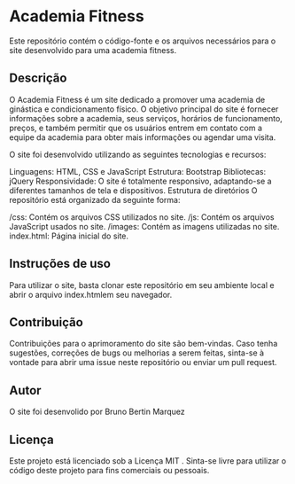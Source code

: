 # Academia Fitness
Este repositório contém o código-fonte e os arquivos necessários para o site desenvolvido para uma academia fitness.

## Descrição
O Academia Fitness é um site dedicado a promover uma academia de ginástica e condicionamento físico. O objetivo principal do site é fornecer informações sobre a academia, seus serviços, horários de funcionamento, preços, e também permitir que os usuários entrem em contato com a equipe da academia para obter mais informações ou agendar uma visita.

O site foi desenvolvido utilizando as seguintes tecnologias e recursos:

Linguagens: HTML, CSS e JavaScript
Estrutura: Bootstrap
Bibliotecas: jQuery
Responsividade: O site é totalmente responsivo, adaptando-se a diferentes tamanhos de tela e dispositivos.
Estrutura de diretórios
O repositório está organizado da seguinte forma:

/css: Contém os arquivos CSS utilizados no site.
/js: Contém os arquivos JavaScript usados ​​no site.
/images: Contém as imagens utilizadas no site.
index.html: Página inicial do site.

##  Instruções de uso
Para utilizar o site, basta clonar este repositório em seu ambiente local e abrir o arquivo index.htmlem seu navegador. 

## Contribuição
Contribuições para o aprimoramento do site são bem-vindas. Caso tenha sugestões, correções de bugs ou melhorias a serem feitas, sinta-se à vontade para abrir uma issue neste repositório ou enviar um pull request.

## Autor
O site foi desenvolido por Bruno Bertin Marquez

## Licença
Este projeto está licenciado sob a Licença MIT . Sinta-se livre para utilizar o código deste projeto para fins comerciais ou pessoais.
